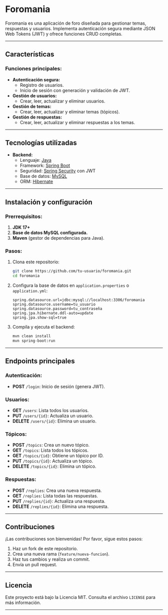 # Foromania

Foromania es una aplicación de foro diseñada para gestionar temas, respuestas y usuarios. Implementa autenticación segura mediante JSON Web Tokens (JWT) y ofrece funciones CRUD completas.

---

## Características

### Funciones principales:
- **Autenticación segura:**
  - Registro de usuarios.
  - Inicio de sesión con generación y validación de JWT.
- **Gestión de usuarios:**
  - Crear, leer, actualizar y eliminar usuarios.
- **Gestión de temas:**
  - Crear, leer, actualizar y eliminar temas (tópicos).
- **Gestión de respuestas:**
  - Crear, leer, actualizar y eliminar respuestas a los temas.

---

## Tecnologías utilizadas

- **Backend:**
  - Lenguaje: [Java](https://www.java.com/)
  - Framework: [Spring Boot](https://spring.io/projects/spring-boot)
  - Seguridad: [Spring Security](https://spring.io/projects/spring-security) con JWT
  - Base de datos: [MySQL](https://www.mysql.com/)
  - ORM: [Hibernate](https://hibernate.org/)

---

## Instalación y configuración

### Prerrequisitos:

1. **JDK 17+**
3. **Base de datos MySQL configurada.**
4. **Maven** (gestor de dependencias para Java).

### Pasos:

1. Clona este repositorio:
   ```bash
   git clone https://github.com/tu-usuario/foromania.git
   cd foromania
   ```

2. Configura la base de datos en `application.properties` o `application.yml`:
   ```properties
   spring.datasource.url=jdbc:mysql://localhost:3306/foromania
   spring.datasource.username=tu_usuario
   spring.datasource.password=tu_contraseña
   spring.jpa.hibernate.ddl-auto=update
   spring.jpa.show-sql=true
   ```

3. Compila y ejecuta el backend:
   ```bash
   mvn clean install
   mvn spring-boot:run
   ```

---

## Endpoints principales

### Autenticación:
- **POST** `/login`: Inicio de sesión (genera JWT).

### Usuarios:
- **GET** `/users`: Lista todos los usuarios.
- **PUT** `/users/{id}`: Actualiza un usuario.
- **DELETE** `/users/{id}`: Elimina un usuario.

### Tópicos:
- **POST** `/topics`: Crea un nuevo tópico.
- **GET** `/topics`: Lista todos los tópicos.
- **GET** `/topics/{id}`: Obtiene un tópico por ID.
- **PUT** `/topics/{id}`: Actualiza un tópico.
- **DELETE** `/topics/{id}`: Elimina un tópico.

### Respuestas:
- **POST** `/replies`: Crea una nueva respuesta.
- **GET** `/replies`: Lista todas las respuestas.
- **PUT** `/replies/{id}`: Actualiza una respuesta.
- **DELETE** `/replies/{id}`: Elimina una respuesta.

---

## Contribuciones

¡Las contribuciones son bienvenidas! Por favor, sigue estos pasos:

1. Haz un fork de este repositorio.
2. Crea una nueva rama (`feature/nueva-funcion`).
3. Haz tus cambios y realiza un commit.
4. Envía un pull request.

---

## Licencia

Este proyecto está bajo la Licencia MIT. Consulta el archivo `LICENSE` para más información.

---

